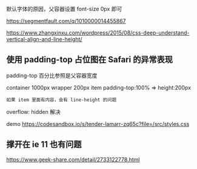 

默认字体的原因，父容器设置 font-size 0px 即可



https://segmentfault.com/q/1010000014455867

https://www.zhangxinxu.com/wordpress/2015/08/css-deep-understand-vertical-align-and-line-height/



## 使用 padding-top 占位图在 Safari 的异常表现

padding-top 百分比参照是父容器宽度

container 1000px
  wrapper   200px
    item      padding-top:100% => height:200px

    如果 item 里面有内容，会有 line-height 的问题

overflow: hidden 解决

demo https://codesandbox.io/s/tender-lamarr-zq65c?file=/src/styles.css


## 撑开在 ie 11 也有问题

https://www.geek-share.com/detail/2733122778.html